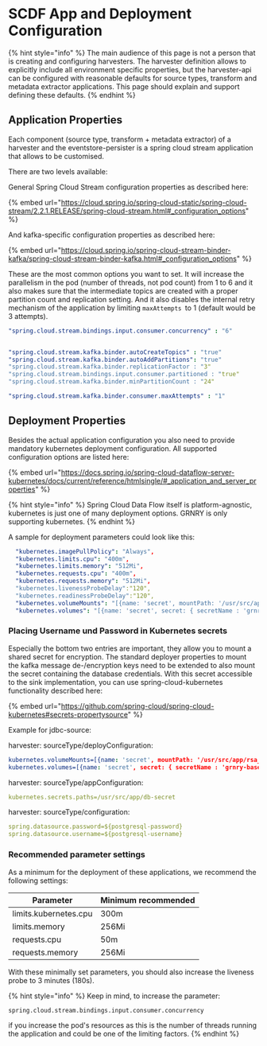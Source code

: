 # SCDF App and Deployment Configuration

{% hint style="info" %}
The main audience of this page is not a person that is creating and configuring harvesters. The harvester definition allows to explicitly include all environment specific properties, but the harvester-api can be configured with reasonable defaults for source types, transform and metadata extractor applications. This page should explain and support defining these defaults.
{% endhint %}

## Application Properties

Each component (source type, transform + metadata extractor) of a harvester and the eventstore-persister is a spring cloud stream application that allows to be customised.

There are two levels available:

General Spring Cloud Stream configuration properties as described here:

{% embed url="https://cloud.spring.io/spring-cloud-static/spring-cloud-stream/2.2.1.RELEASE/spring-cloud-stream.html#_configuration_options" %}

And kafka-specific configuration properties as described here:

{% embed url="https://cloud.spring.io/spring-cloud-stream-binder-kafka/spring-cloud-stream-binder-kafka.html#_configuration_options" %}

These are the most common options you want to set. It will increase the parallelism in the pod (number of threads, not pod count) from 1 to 6 and it also makes sure that the intermediate topics  are created with a proper partition count and replication setting. And it also disables the internal retry mechanism of the application by limiting `maxAttempts `to 1 (default would be 3 attempts).

```yaml
"spring.cloud.stream.bindings.input.consumer.concurrency" : "6"


"spring.cloud.stream.kafka.binder.autoCreateTopics" : "true"
"spring.cloud.stream.kafka.binder.autoAddPartitions": "true"
"spring.cloud.stream.kafka.binder.replicationFactor : "3"
"spring.cloud.stream.bindings.input.consumer.partitioned : "true"
"spring.cloud.stream.kafka.binder.minPartitionCount : "24"

"spring.cloud.stream.kafka.binder.consumer.maxAttempts" : "1"
```

## Deployment Properties

Besides the actual application configuration you also need to provide mandatory kubernetes deployment configuration. All supported configuration options are listed here:

{% embed url="https://docs.spring.io/spring-cloud-dataflow-server-kubernetes/docs/current/reference/htmlsingle/#_application_and_server_properties" %}

{% hint style="info" %}
Spring Cloud Data Flow itself is platform-agnostic, kubernetes is just one of many deployment options. GRNRY is only supporting kubernetes.
{% endhint %}

A sample for deployment parameters could look like this:

```yaml
  "kubernetes.imagePullPolicy": "Always",
  "kubernetes.limits.cpu": "400m",
  "kubernetes.limits.memory": "512Mi",
  "kubernetes.requests.cpu": "400m",
  "kubernetes.requests.memory": "512Mi",
  "kubernetes.livenessProbeDelay":"120",
  "kubernetes.readinessProbeDelay":"120",
  "kubernetes.volumeMounts": "[{name: 'secret', mountPath: '/usr/src/app/rsa_privatekey.key' , subPath: 'rsa_privatekey.key' , readOnly : 'true' },{name: 'secret', mountPath: '/usr/src/app/rsa_publickey.key' , subPath: 'rsa_publickey.key' , readOnly : 'true' }]",
  "kubernetes.volumes": "[{name: 'secret', secret: { secretName : 'grnry-base-encryption-token' , defaultMode : '256' }}]"
```

### Placing Username und Password in Kubernetes secrets

Especially the bottom two entries are important, they allow you to mount a shared secret for encryption. The standard deployer properties to mount the kafka message de-/encryption keys need to be extended to also mount the secret containing the database credentials. With this secret accessible to the sink implementation, you can use spring-cloud-kubernetes functionality described here:

{% embed url="https://github.com/spring-cloud/spring-cloud-kubernetes#secrets-propertysource" %}

Example for jdbc-source:

harvester: sourceType/deployConfiguration:

```yaml
kubernetes.volumeMounts=[{name: 'secret', mountPath: '/usr/src/app/rsa_privatekey.key' , subPath: 'rsa_privatekey.key' , readOnly : 'true' },{name: 'secret', mountPath: '/usr/src/app/rsa_publickey.key' , subPath: 'rsa_publickey.key' , readOnly : 'true' }, {name: 'db-secret', mountPath: '/usr/src/app/db-secret' , readOnly : 'true' }] 
kubernetes.volumes=[{name: 'secret', secret: { secretName : 'grnry-base-encryption-token' , defaultMode : '256' }}, {name: 'db-secret', secret: { secretName : 'grnry-pg-credentials' , defaultMode : '256' }}]
```

harvester: sourceType/appConfiguration:

```yaml
kubernetes.secrets.paths=/usr/src/app/db-secret 
```

harvester: sourceType/configuration:

```yaml
spring.datasource.password=${postgresql-password} 
spring.datasource.username=${postgresql-username}
```

### Recommended parameter settings

As a minimum for the deployment of these applications, we recommend the following settings:

| Parameter             | Minimum recommended |
| --------------------- | ------------------- |
| limits.kubernetes.cpu | 300m                |
| limits.memory         | 256Mi               |
| requests.cpu          | 50m                 |
| requests.memory       | 256Mi               |

With these minimally set parameters, you should also increase the liveness probe to 3 minutes (180s).

{% hint style="info" %}
Keep in mind, to increase the parameter: 

```
spring.cloud.stream.bindings.input.consumer.concurrency
```

if you increase the pod's resources as this is the number of threads running the application and could be one of the limiting factors.
{% endhint %}
